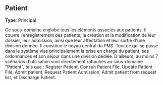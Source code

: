 ## Patient

**Type**: Principal

Ce sous-domaine englobe tous les éléments associés aux patients. Il couvre l'enregistrement des patients, la création et la modification de leur dossier, leur admission, ainsi que leur affectation et leur sortie d'une division donnée. Il constitue le noyau central du PMS. Tout ce qui se passe dans le système vise principalement la prise en charge du patient, ses ordonnances et son séjour dans une division dédiée. D'ailleurs, au moins 7 scénarios d'utilisation sont directement rattachés au sous-domaine "Patient", tels que : Register Patient, Consult Patient File, Update Patient File, Admit patient, Request Patient Admission, Admit patient from request list, et Discharge Patient.
